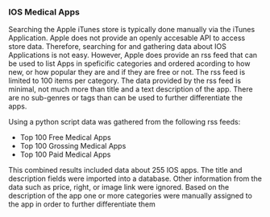 ### IOS Medical Apps

Searching the Apple iTunes store is typically done manually via the iTunes Application. Apple does not provide an openly accesable API to access store data. Therefore, searching for and gathering data about IOS Applications is not easy. However, Apple does provide an rss feed that can be used to list Apps in speficific categories and ordered acording to how new, or how popular they are and if they are free or not. The rss feed is limited to 100 items per category. The data provided by the rss feed is minimal, not much more than title and a text description of the app. There are no sub-genres or tags than can be used to further differentiate the apps.

Using a python script data was gathered from the following rss feeds:
* Top 100 Free Medical Apps
* Top 100 Grossing Medical Apps
* Top 100 Paid Medical Apps

This combined results included data about 255 IOS apps. The title and description fields were imported into a database. Other information from the data such as price, right, or image link were ignored. Based on the description of the app one or more categories were manually assigned to the app in order to further differentiate them
